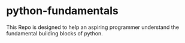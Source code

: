 # python-fundamentals
This Repo is designed to help an aspiring programmer understand the fundamental building blocks of python.
